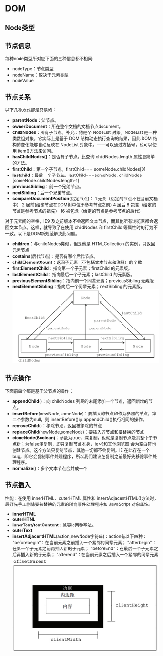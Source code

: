 # DOM
## Node类型
## 节点信息
每种node类型所对应下面的三种信息都不相同:
* nodeType：节点类型
* nodeName：取决于元素类型
* nodeValue
## 节点关系
以下几种方式都是只读的：
* **parentNode**：父节点。
* **ownerDocument**：所在整个文档的文档节点document。
* **childNodes**：所有子节点。补充：他是个 NodeList 对象。NodeList 是一种类数组对象，它实际上是基于 DOM 结构动态执行查询的结果，因此 DOM 结构的变化能够自动反映在 NodeList 对象中。——可以通过方括号，也可以使用 item()方法来访问。
* **hasChildNodes()**：是否有子节点。比查询 childNodes.length 属性更简单的方法。
* **firstChild**：第一个子节点。firstChild=== someNode.childNodes[0] 
* **lastchild**：最后一个子节点。lastChild===someNode.
childNodes [someNode.childNodes.length-1]
* **previousSibling**：前一个兄弟节点。
* **nextSibling**：后一个兄弟节点。
* **compareDocumentPosition**(给定节点)：
    1 无关（给定的节点不在当前文档中）
    2 居前(给定节点在DOM树中位于参考节点之前)
    4 居后
    8 包含（给定的节点是参考节点的祖先）
    16 被包含（给定的节点是参考节点的后代）


对于元素间的空格，IE9 及之前版本不会返回文本节点，而其他所有浏览器都会返回文本节点。这样，就导致了在使用 childNodes 和 firstChild 等属性时的行为不一致。以下是DOM新规范解决此问题。

* **children**：与childNodes类似，但是他是 HTMLCollection 的实例，只返回元素节点
* **contains**(后代节点)：是否有哪个后代节点。
* **childElementCount**：返回子元素（不包括文本节点和注释）的个数
* **firstElementChild**：指向第一个子元素；firstChild 的元素版。
* **lastElementChild**：指向最后一个子元素；lastChild 的元素版。
* **previousElementSibling**：指向前一个同辈元素；previousSibling 元素版
* **nextElementSibling**：指向后一个同辈元素；nextSibling 的元素版。
![image](https://github.com/snowBoby/DOM/blob/master/images/nodeRelation.png)
## 节点操作
下面前四个都是基于父节点的操作：
* **appendChild**()：向 childNodes 列表的末尾添加一个节点，返回新增的节点。
* **insertBefore**(newNode,someNode)：要插入的节点和作为参照的节点，第二个参数为null，则 insertBefore()与 appendChild()执行相同的操作。
* **removeChild**()：移除节点，返回被移除的节点
* **replaceChild**(newNode,someNode)：要插入的节点和要替换的节点
* **cloneNode(Boolean)**：参数为true，深复制，也就是复制节点及其整个子节点树；为false浅复制，即只复制节点本身，ie>9和其他浏览器 会为空白符也创建节点。这个方法只复制节点，其他一切都不会复制。IE 在此存在一个 bug，即它会复制事件处理程序，所以我们建议在复制之前最好先移除事件处理程序。
* **normalize**()：多个文本节点合并成一个
## 节点插入
性能：在使用 innerHTML、outerHTML 属性和 insertAdjacentHTML()方法时，最好先手工删除要被替换的元素的所有事件处理程序和 JavaScript 对象属性。
* **innerHTML**
* **outerHTNL**
* **innerText/textContent**：兼容ie两种写法。
* **outerText**
* **insertAdjacentHTML**(action,newNode字符串)：action有以下四种：
    "beforebegin"：在当前元素之前插入一个紧邻的同辈元素；
    "afterbegin"：在第一个子元素之前再插入新的子元素；
    "beforeEnd"：在最后一个子元素之后再插入新的子元素；
    "afterend"：在当前元素之后插入一个紧邻的同辈元素
![image](https://github.com/snowBoby/DOM/blob/master/images/client.png)
